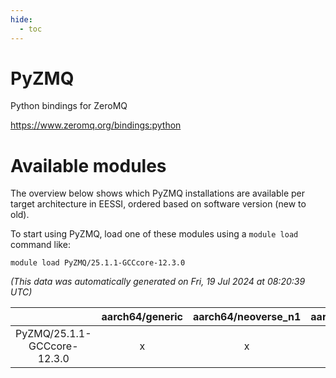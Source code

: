 ```yaml
---
hide:
  - toc
---
```


PyZMQ
=====


Python bindings for ZeroMQ

https://www.zeromq.org/bindings:python
# Available modules


The overview below shows which PyZMQ installations are available per target architecture in EESSI, ordered based on software version (new to old).

To start using PyZMQ, load one of these modules using a `module load` command like:

```shell
module load PyZMQ/25.1.1-GCCcore-12.3.0
```

*(This data was automatically generated on Fri, 19 Jul 2024 at 08:20:39 UTC)*  

| |aarch64/generic|aarch64/neoverse_n1|aarch64/neoverse_v1|x86_64/generic|x86_64/amd/zen2|x86_64/amd/zen3|x86_64/intel/haswell|x86_64/intel/skylake_avx512|
| :---: | :---: | :---: | :---: | :---: | :---: | :---: | :---: | :---: |
|PyZMQ/25.1.1-GCCcore-12.3.0|x|x|x|x|x|x|x|x|
